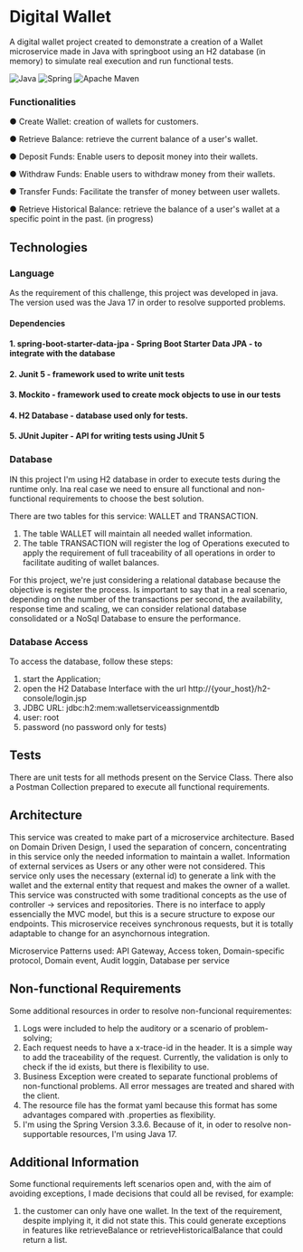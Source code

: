 # Digital Wallet
A digital wallet project created to demonstrate a creation of a Wallet microservice made in Java with springboot using an H2 database (in memory) to simulate real execution and run functional tests.

![Java](https://img.shields.io/badge/java-%23ED8B00.svg?style=for-the-badge&logo=openjdk&logoColor=white) ![Spring](https://img.shields.io/badge/spring-%236DB33F.svg?style=for-the-badge&logo=spring&logoColor=white) ![Apache Maven](https://img.shields.io/badge/Apache%20Maven-C71A36?style=for-the-badge&logo=Apache%20Maven&logoColor=white) 

### Functionalities
● Create Wallet: creation of wallets for customers.

● Retrieve Balance: retrieve the current balance of a user's wallet.

● Deposit Funds: Enable users to deposit money into their wallets.

● Withdraw Funds: Enable users to withdraw money from their wallets.

● Transfer Funds: Facilitate the transfer of money between user wallets.

● Retrieve Historical Balance: retrieve the balance of a user's wallet at a specific
point in the past. (in progress)

## Technologies

### Language
As the requirement of this challenge, this project was developed in java.
The version used was the Java 17 in order to resolve supported problems.

#### Dependencies
#### 1. spring-boot-starter-data-jpa - Spring Boot Starter Data JPA - to integrate with the database
#### 2. Junit 5 - framework used to write unit tests
#### 3. Mockito - framework used to create mock objects to use in our tests
#### 4. H2 Database - database used only for tests.
#### 5. JUnit Jupiter - API for writing tests using JUnit 5

### Database
IN this project I'm using H2 database in order to execute tests during the runtime only.
Ina real case we need to ensure all functional and non-functional requirements to choose the best solution.

There are two tables for this service: WALLET and TRANSACTION.
1. The table WALLET will maintain all needed wallet information.
2. The table TRANSACTION will register the log of Operations executed to apply the requirement of full traceability of
all operations in order to facilitate auditing of wallet balances.

For this project, we're just considering a relational database because the objective is register the process.
Is important to say that in a real scenario, depending on the number of the transactions per second, the availability,
response time and scaling, we can consider relational database consolidated or a NoSql Database to ensure the performance.

### Database Access
To access the database, follow these steps:
1. start the Application;
2. open the H2 Database Interface with the url http://{your_host}/h2-console/login.jsp
3. JDBC URL: jdbc:h2:mem:walletserviceassignmentdb
4. user: root
5. password (no password only for tests)

## Tests
There are unit tests for all methods present on the Service Class. 
There also a Postman Collection prepared to execute all functional requirements.

## Architecture
This service was created to make part of a microservice architecture.
Based on Domain Driven Design, I used the separation of concern, concentrating in this service only the needed information to maintain a wallet.
Information of external services as Users or any other were not considered. 
This service only uses the necessary (external id) to generate a link with the wallet and the external entity that request and makes the owner of a wallet.
This service was constructed with some traditional concepts as the use of controller -> services and repositories. There is no interface to apply essencially the MVC model, but this is a secure structure to expose our endpoints.
This microservice receives synchronous requests, but it is totally adaptable to change for an asynchornous integration.

Microservice Patterns used: API Gateway, Access token, Domain-specific protocol, Domain event, Audit loggin, Database per service

## Non-functional Requirements

Some additional resources in order to resolve non-funcional requirementes:
1. Logs were included to help the auditory or a scenario of problem-solving;
2. Each request needs to have a x-trace-id in the header. It is a simple way to add the traceability of the request. Currently, the validation is only to check if the id exists, but there is flexibility to use.
3. Business Exception were created to separate functional problems of non-functional problems. All error messages are treated and shared with the client.
4. The resource file has the format yaml because this format has some advantages compared with .properties as flexibility.
5. I'm using the Spring Version 3.3.6. Because of it, in oder to resolve non-supportable resources, I'm using Java 17.

## Additional Information
Some functional requirements left scenarios open and, with the aim of avoiding exceptions, I made decisions that could all be revised, for example:

1. the customer can only have one wallet. In the text of the requirement, despite implying it, it did not state this. 
This could generate exceptions in features like retrieveBalance or retrieveHistoricalBalance that could return a list.

